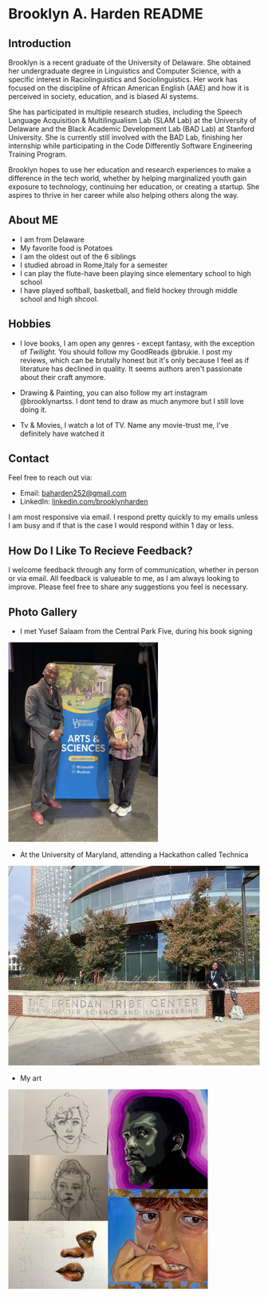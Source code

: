 # Brooklyn A. Harden README

## Introduction

Brooklyn is a recent graduate of the University of Delaware. She obtained her undergraduate degree in Linguistics and Computer Science, with a specific interest in Raciolinguistics and Sociolinguistics. Her work has focused on the discipline of African American English (AAE) and how it is perceived in society, education, and is biased AI systems.

She has participated in multiple research studies, including the Speech Language Acquisition & Multilingualism Lab (SLAM Lab) at the University of Delaware and the Black Academic Development Lab (BAD Lab) at Stanford University. She is currently still involved with the BAD Lab, finishing her internship while participating in the Code Differently Software Engineering Training Program.

Brooklyn hopes to use her education and research experiences to make a difference in the tech world, whether by helping marginalized youth gain exposure to technology, continuing her education, or creating a startup. She aspires to thrive in her career while also helping others along the way.

## About ME

* I am from Delaware
* My favorite food is Potatoes 
* I am the oldest out of the 6 siblings
* I studied abroad in Rome,Italy for a semester
* I can play the flute-have been playing since elementary school to high school
* I have played softball, basketball, and field hockey through middle school and high shcool.

## Hobbies

* I love books, I am open any genres - except fantasy, with the exception of <i>Twilight.</i> You should follow my GoodReads @brukie. I post my reviews, which can be brutally honest but it's only because I feel as if literature has declined in quality. It seems authors aren't passionate about their craft anymore.

* Drawing & Painting, you can also follow my art instagram @brooklynartss. I dont tend to draw as much anymore but I still love doing it.

* Tv & Movies, I watch a lot of TV. Name any movie-trust me, I've definitely have watched it

## Contact

Feel free to reach out via:

* Email: baharden252@gmail.com
* LinkedIn: <a href="https://www.linkedin.com/in/brooklyn-harden-07b5a6276" alt="_blank">linkedin.com/brooklynharden</a>

I am most responsive via email. I respond pretty quickly to my emails unless I am busy and if that is the case I would respond within 1 day or less. 

## How Do I Like To Recieve Feedback?

I welcome feedback through any form of communication, whether in person or via email. All feedback is valueable to me, as I am always looking to improve. Please feel free to share any suggestions you feel is necessary. 

## Photo Gallery

* I met Yusef Salaam from the Central Park Five, during his book signing

<img src="images/YusefSalaam.jpg" height=400 />

* At the University of Maryland, attending a Hackathon called Technica

<img src="images/technica.HEIC" height=400 />

* My art
<img src="images/art.JPEG" height=400 />










